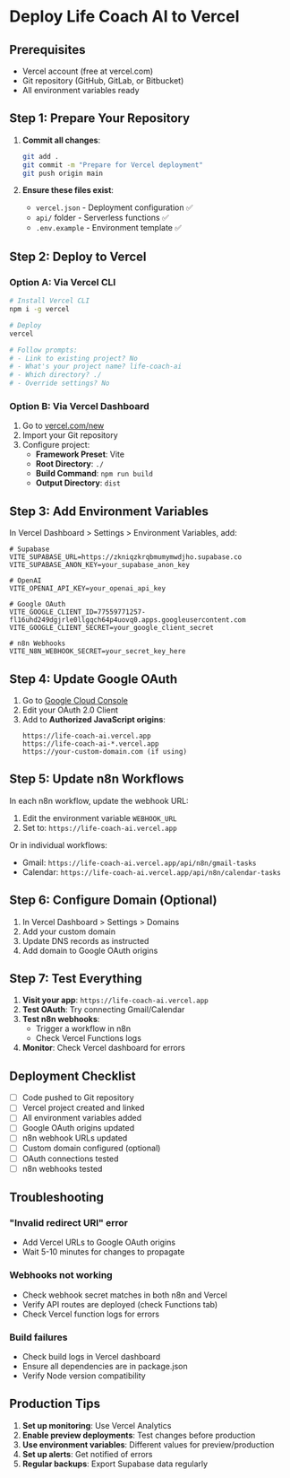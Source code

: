 # Deploy Life Coach AI to Vercel

## Prerequisites
- Vercel account (free at vercel.com)
- Git repository (GitHub, GitLab, or Bitbucket)
- All environment variables ready

## Step 1: Prepare Your Repository

1. **Commit all changes**:
   ```bash
   git add .
   git commit -m "Prepare for Vercel deployment"
   git push origin main
   ```

2. **Ensure these files exist**:
   - `vercel.json` - Deployment configuration ✅
   - `api/` folder - Serverless functions ✅
   - `.env.example` - Environment template ✅

## Step 2: Deploy to Vercel

### Option A: Via Vercel CLI
```bash
# Install Vercel CLI
npm i -g vercel

# Deploy
vercel

# Follow prompts:
# - Link to existing project? No
# - What's your project name? life-coach-ai
# - Which directory? ./
# - Override settings? No
```

### Option B: Via Vercel Dashboard

1. Go to [vercel.com/new](https://vercel.com/new)
2. Import your Git repository
3. Configure project:
   - **Framework Preset**: Vite
   - **Root Directory**: `./`
   - **Build Command**: `npm run build`
   - **Output Directory**: `dist`

## Step 3: Add Environment Variables

In Vercel Dashboard > Settings > Environment Variables, add:

```env
# Supabase
VITE_SUPABASE_URL=https://zkniqzkrqbmumymwdjho.supabase.co
VITE_SUPABASE_ANON_KEY=your_supabase_anon_key

# OpenAI
VITE_OPENAI_API_KEY=your_openai_api_key

# Google OAuth
VITE_GOOGLE_CLIENT_ID=77559771257-fl16uhd249dgjrle0llgqch64p4uovq0.apps.googleusercontent.com
VITE_GOOGLE_CLIENT_SECRET=your_google_client_secret

# n8n Webhooks
VITE_N8N_WEBHOOK_SECRET=your_secret_key_here
```

## Step 4: Update Google OAuth

1. Go to [Google Cloud Console](https://console.cloud.google.com/apis/credentials?project=n8n-personal-assistant-460615)
2. Edit your OAuth 2.0 Client
3. Add to **Authorized JavaScript origins**:
   ```
   https://life-coach-ai.vercel.app
   https://life-coach-ai-*.vercel.app
   https://your-custom-domain.com (if using)
   ```

## Step 5: Update n8n Workflows

In each n8n workflow, update the webhook URL:
1. Edit the environment variable `WEBHOOK_URL`
2. Set to: `https://life-coach-ai.vercel.app`

Or in individual workflows:
- Gmail: `https://life-coach-ai.vercel.app/api/n8n/gmail-tasks`
- Calendar: `https://life-coach-ai.vercel.app/api/n8n/calendar-tasks`

## Step 6: Configure Domain (Optional)

1. In Vercel Dashboard > Settings > Domains
2. Add your custom domain
3. Update DNS records as instructed
4. Add domain to Google OAuth origins

## Step 7: Test Everything

1. **Visit your app**: `https://life-coach-ai.vercel.app`
2. **Test OAuth**: Try connecting Gmail/Calendar
3. **Test n8n webhooks**: 
   - Trigger a workflow in n8n
   - Check Vercel Functions logs
4. **Monitor**: Check Vercel dashboard for errors

## Deployment Checklist

- [ ] Code pushed to Git repository
- [ ] Vercel project created and linked
- [ ] All environment variables added
- [ ] Google OAuth origins updated
- [ ] n8n webhook URLs updated
- [ ] Custom domain configured (optional)
- [ ] OAuth connections tested
- [ ] n8n webhooks tested

## Troubleshooting

### "Invalid redirect URI" error
- Add Vercel URLs to Google OAuth origins
- Wait 5-10 minutes for changes to propagate

### Webhooks not working
- Check webhook secret matches in both n8n and Vercel
- Verify API routes are deployed (check Functions tab)
- Check Vercel function logs for errors

### Build failures
- Check build logs in Vercel dashboard
- Ensure all dependencies are in package.json
- Verify Node version compatibility

## Production Tips

1. **Set up monitoring**: Use Vercel Analytics
2. **Enable preview deployments**: Test changes before production
3. **Use environment variables**: Different values for preview/production
4. **Set up alerts**: Get notified of errors
5. **Regular backups**: Export Supabase data regularly